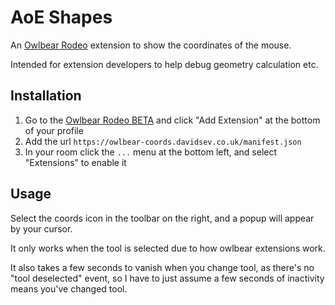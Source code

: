 # AoE Shapes

An [Owlbear Rodeo](https://www.owlbear.app/) extension to show the coordinates of the mouse.

Intended for extension developers to help debug geometry calculation etc.

## Installation

1. Go to the [Owlbear Rodeo BETA](https://www.owlbear.app/) and click "Add Extension" at the bottom of your profile
2. Add the url `https://owlbear-coords.davidsev.co.uk/manifest.json`
3. In your room click the `...` menu at the bottom left, and select "Extensions" to enable it

## Usage

Select the coords icon in the toolbar on the right, and a popup will appear by your cursor.

It only works when the tool is selected due to how owlbear extensions work.

It also takes a few seconds to vanish when you change tool, as there's no "tool deselected" event, so I have to just
assume a few seconds of inactivity means you've changed tool.


